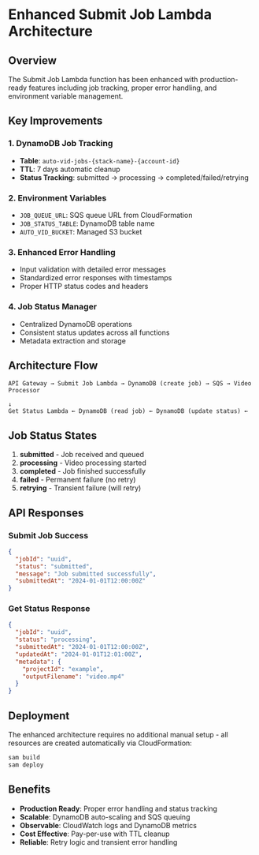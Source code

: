 # Enhanced Submit Job Lambda Architecture

## Overview

The Submit Job Lambda function has been enhanced with production-ready features including job tracking, proper error handling, and environment variable management.

## Key Improvements

### 1. **DynamoDB Job Tracking**
- **Table**: `auto-vid-jobs-{stack-name}-{account-id}`
- **TTL**: 7 days automatic cleanup
- **Status Tracking**: submitted → processing → completed/failed/retrying

### 2. **Environment Variables**
- `JOB_QUEUE_URL`: SQS queue URL from CloudFormation
- `JOB_STATUS_TABLE`: DynamoDB table name
- `AUTO_VID_BUCKET`: Managed S3 bucket

### 3. **Enhanced Error Handling**
- Input validation with detailed error messages
- Standardized error responses with timestamps
- Proper HTTP status codes and headers

### 4. **Job Status Manager**
- Centralized DynamoDB operations
- Consistent status updates across all functions
- Metadata extraction and storage

## Architecture Flow

```
API Gateway → Submit Job Lambda → DynamoDB (create job) → SQS → Video Processor
                                                                      ↓
Get Status Lambda ← DynamoDB (read job) ← DynamoDB (update status) ←
```

## Job Status States

1. **submitted** - Job received and queued
2. **processing** - Video processing started
3. **completed** - Job finished successfully
4. **failed** - Permanent failure (no retry)
5. **retrying** - Transient failure (will retry)

## API Responses

### Submit Job Success
```json
{
  "jobId": "uuid",
  "status": "submitted",
  "message": "Job submitted successfully",
  "submittedAt": "2024-01-01T12:00:00Z"
}
```

### Get Status Response
```json
{
  "jobId": "uuid",
  "status": "processing",
  "submittedAt": "2024-01-01T12:00:00Z",
  "updatedAt": "2024-01-01T12:01:00Z",
  "metadata": {
    "projectId": "example",
    "outputFilename": "video.mp4"
  }
}
```

## Deployment

The enhanced architecture requires no additional manual setup - all resources are created automatically via CloudFormation:

```bash
sam build
sam deploy
```

## Benefits

- **Production Ready**: Proper error handling and status tracking
- **Scalable**: DynamoDB auto-scaling and SQS queuing
- **Observable**: CloudWatch logs and DynamoDB metrics
- **Cost Effective**: Pay-per-use with TTL cleanup
- **Reliable**: Retry logic and transient error handling